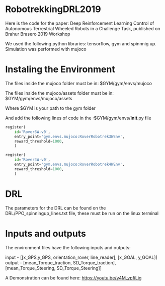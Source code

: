 # RobotrekkingDRL2019

Here is the code for the paper: Deep Reinforcement Learning Control of Autonomous Terrestrial
Wheeled Robots in a Challenge Task, published on Brahur Brasero 2019 Workshop

We used the following python libraries: tensorflow, gym and spinnnig up. Simulation was performed with mujoco 


# Instaling the Environment

The files inside the mujoco folder must be in: $GYM/gym/envs/mujoco

The files inside the mujoco/assets folder must be in: $GYM/gym/envs/mujoco/assets

Where $GYM is your path to the gym folder


And add the following lines of code in the :$GYM/gym/envs/__init__.py file

```python 
register(
    id='Rover3W-v0',
    entry_point='gym.envs.mujoco:RoverRobotrek3WEnv',
    reward_threshold=1000,
    )

register(
    id='Rover4W-v0',
    entry_point='gym.envs.mujoco:RoverRobotrek4WEnv',
    reward_threshold=1000,
    )
```


# DRL

The parameters for the DRL can be found on the DRL/PPO_spinningup_lines.txt file, these must be run on the linux terminal

# Inputs and outputs

The environment files have the following inputs and outputs:

input - [[x_GPS,y_GPS, orientation_rover, line_reader], [x_GOAL, y_GOAL]]
output - [mean_Torque_traction, SD_Torque_traction], [mean_Torque_Steering, SD_Torque_Steering]]


A Demonstration can be found here: https://youtu.be/y4M_ypfiLig

